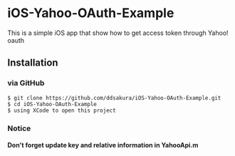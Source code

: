 #  iOS-Yahoo-OAuth-Example

This is a simple iOS app that show how to get access token through Yahoo! oauth

## Installation

### via GitHub

    $ git clone https://github.com/ddsakura/iOS-Yahoo-OAuth-Example.git
    $ cd iOS-Yahoo-OAuth-Example
    $ using XCode to open this project

### Notice

#### Don't forget update key and relative information in YahooApi.m